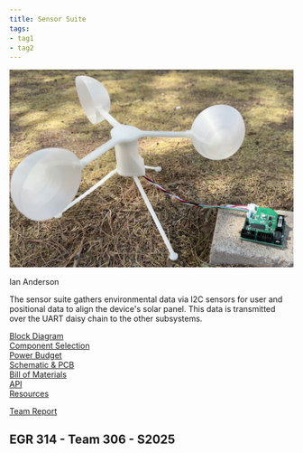 ```yaml
---
title: Sensor Suite
tags:
- tag1
- tag2
---
```


![Subsystem](./assets/images/sensor_project.jpg)

Ian Anderson

The sensor suite gathers environmental data via I2C sensors for user and positional data to align the device's solar panel. This data is transmitted over the UART daisy chain to the other subsystems.

[Block Diagram](./block.md)  
[Component Selection](./component.md)  
[Power Budget](./power.md)  
[Schematic & PCB](./schematic.md)  
[Bill of Materials](./bom.md)  
[API](./api.md)  
[Resources](./resources.md)

[Team Report](https://egr314-2025-s-306.github.io/EGR314-Team306/)

## EGR 314 - Team 306 - S2025
